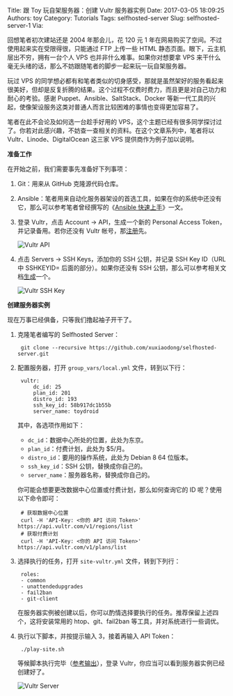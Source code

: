 Title: 跟 Toy 玩自架服务器：创建 Vultr 服务器实例
Date: 2017-03-05 18:09:25
Authors: toy
Category: Tutorials
Tags: selfhosted-server
Slug: selfhosted-server-1
Via: 

回想笔者初次建站还是 2004 年那会儿，花 120 元 1
年在网易购买了空间。不过使用起来实在受限得很，只能通过 FTP 上传一些 HTML
静态页面。眼下，云主机层出不穷，拥有一台个人 VPS 也并非什么难事。如果你对想要拿
VPS 来干什么毫无头绪的话，那么不妨跟随笔者的脚步一起来玩一玩自架服务器。

<!-- PELICAN_END_SUMMARY -->

玩过 VPS
的同学想必都有和笔者类似的切身感受，那就是虽然架好的服务看起来很美好，但却是反复折腾的结果。这个过程不仅费时费力，而且更是对自己功力和耐心的考验。感谢
Puppet、Ansible、SaltStack、Docker
等新一代工具的兴起，使像架设服务这类对普通人而言比较困难的事情也变得更加容易了。

笔者在此不会论及如何选一台趁手好用的
VPS，这个主题已经有很多同学探讨过了。你若对此感兴趣，不妨查一查相关的资料。在这个文章系列中，笔者将以
Vultr、Linode、DigitalOcean 这三家 VPS 提供商作为例子加以说明。

**准备工作**

在开始之前，我们需要事先准备好下列事项：

1. Git：用来从 GitHub 克隆源代码仓库。
2. Ansible：笔者用来自动化服务器架设的首选工具，如果在你的系统中还没有它，那么可以参考笔者曾经撰写的《[Ansible 快速上手][1]》一文。
3. 登录 Vultr，点击 Account &rarr; API，生成一个新的 Personal Access
   Token，并记录备用。若你还没有 Vultr 帐号，那[注册][2]先。

    ![Vultr API]({filename}/images/vultr-api.png)

4. 点击 Servers &rarr; SSH Keys，添加你的 SSH 公钥，并记录 SSH Key ID（URL 中
   SSHKEYID= 后面的部分）。如果你还没有 SSH
   公钥，那么可以参考相关文档[生成][3]一个。

    ![Vultr SSH Key]({filename}/images/vultr-ssh.png)

**创建服务器实例**

现在万事已经俱备，只等我们撸起袖子开干了。

1. 克隆笔者编写的 Selfhosted Server：

        git clone --recursive https://github.com/xuxiaodong/selfhosted-server.git

2. 配置服务器，打开 `group_vars/local.yml` 文件，转到以下行：

        vultr:
            dc_id: 25
            plan_id: 201
            distro_id: 193
            ssh_key_id: 58b917dc1b55b
            server_name: toydroid

    其中，各选项作用如下：

    + `dc_id`：数据中心所处的位置，此处为东京。
    + `plan_id`：付费计划，此处为 $5/月。
    + `distro_id`：要用的操作系统，此处为 Debian 8 64 位版本。
    + `ssh_key_id`：SSH 公钥，替换成你自己的。
    + `server_name`：服务器名称，替换成你自己的。

    你可能会想要更改数据中心位置或付费计划，那么如何查询它的 ID
    呢？使用以下命令即可：

        # 获取数据中心位置
        curl -H 'API-Key: <你的 API 访问 Token>' https://api.vultr.com/v1/regions/list
        # 获取付费计划
        curl -H 'API-Key: <你的 API 访问 Token>' https://api.vultr.com/v1/plans/list

3. 选择执行的任务，打开 `site-vultr.yml` 文件，转到下列行：

        roles:
        - common
        - unattendedupgrades
        - fail2ban
        - git-client

    在服务器实例被创建以后，你可以酌情选择要执行的任务。推荐保留上述四个，这将安装常用的
    htop、git、fail2ban 等工具，并对系统进行一些调优。

4. 执行以下脚本，并按提示输入 3，接着再输入 API Token：

        ./play-site.sh

    等候脚本执行完毕（[参考输出][4]），登录 Vultr，你应当可以看到服务器实例已经创建好了。

    ![Vultr Server]({filename}/images/vultr-server.png)

[1]: https://linuxtoy.org/archives/hands-on-with-ansible.html
[2]: http://www.vultr.com/?ref=7123175
[3]: https://www.vultr.com/docs/how-do-i-generate-ssh-keys/
[4]: https://paste.unixkoans.com/view/c6b6ec48
